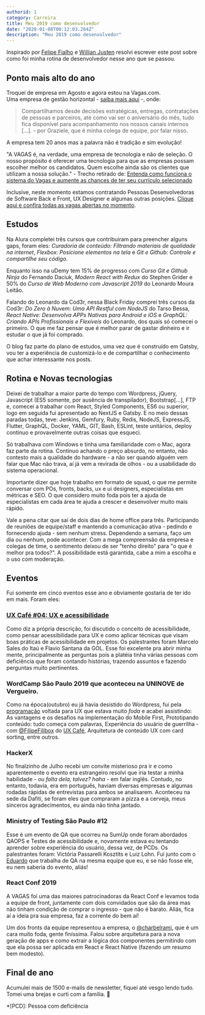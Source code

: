 ```yaml
---
authorid: 1
category: Carreira
title: Meu 2019 como desenvolvedor
date: "2020-01-08T00:12:03.284Z"
description: "Meu 2019 como desenvolvedor"
---
```


Inspirado por [Felipe Fialho](https://www.felipefialho.com/blog/) e [Willian Justen](https://willianjusten.com.br/meu-ano-de-2019/) resolvi escrever este post sobre como foi minha rotina de desenvolvedor nesse ano que se passou.

## Ponto mais alto do ano

Troquei de empresa em Agosto e agora estou na Vagas.com.  
Uma empresa de gestão horizontal - [saiba mais aqui](https://trabalheconosco.vagas.com.br/vagas/gestao-horizontal) -, onde:

> Compartilhamos desde decisões estratégicas, entregas, contratações de pessoas e parceiros, até como vai ser o aniversário do mês, tudo fica disponível para acompanhamento nos nossos canais internos [...]. - por Graziele, que é minha colega de equipe, por falar nisso.

A empresa tem 20 anos mas a palavra não é tradição e sim evolução!

"A VAGAS é, na verdade, uma empresa de tecnologia e não de seleção. O nosso propósito é oferecer uma tecnologia para que as empresas possam escolher melhor os candidatos. Quem escolhe ainda são os clientes que utilizam a nossa solução." - Trecho retirado de: [Entenda como funciona o sistema do Vagas e aumente as chances de ter seu currículo selecionado](https://fernandadelima.com/entenda-como-funciona-o-sistema-do-vagas-e-aumente-as-chances-de-ter-seu-curr%C3%ADculo-selecionado-1073b56d1bad)

Inclusive, neste momento estamos contratando Pessoas Desenvolvedoras de Software Back e Front, UX Designer e algumas outras posições. [Clique aqui e confira todas as vagas abertas no momento](https://trabalheconosco.vagas.com.br/vagas/oportunidades).

## Estudos

Na Alura completei três cursos que contribuiram para preencher alguns gaps, foram eles: _Curadoria de conteúdo: Filtrando materiais de qualidade na internet_, _Flexbox: Posicione elementos na tela_ e _Git e Github: Controle e compartilhe seu código_.

Enquanto isso na uDemy tem 15% de progresso com _Curso Git e Github Ninja_ do Fernando Daciuk, _Modern React with Redux_ do Stephen Grider e 50% do _Curso de Web Moderno com Javascript 2019_ do Leonardo Moura Leitão.

Falando do Leonardo da Cod3r, nessa Black Friday comprei três cursos da Cod3r: _Do Zero à Nuvem: Uma API Restful com NodeJS_ do Tarso Bessa, _React Native: Desenvolva APPs Nativas para Android e iOS_ e _GraphQL: Criando APIs Profissionais e Flexíveis_ do Leonardo, dos quais só comecei o primeiro. O que me faz pensar que é melhor parar de gastar dinheiro e ir estudar o que já foi comprado.

O blog faz parte do plano de estudos, uma vez que é construído em Gatsby, vou ter a experiência de customizá-lo e de compartilhar o conhecimento que achar interessante nos posts.

## Rotina e Novas tecnologias

Deixei de trabalhar a maior parte do tempo com Wordpress, jQuery, Javascript (ES5 somente, por ausência de transpilador), Bootstrap[...], FTP e, comecei a trabalhar com React, Styled Components, ES6 ou superior, logo em seguida fui apresentado ao NextJS e Gatsby. E no meio dessas paradas todas, teve: Jenkins, Gemfury, Ruby, Redis, NodeJS, ExpressJS, Flutter, GraphQL, Docker, YAML, GIT, Bash, ESLint, teste unitários, deploy contínuo e provavelmente outras coisas que esqueci.

Só trabalhava com Windows e tinha uma familiaridade com o Mac, agora faz parte da rotina. Continuo achando o preço absurdo, no entanto, não contesto mais a qualidade do hardware - a não ser quando alguém vem falar que Mac não trava, aí já vem a revirada de olhos - ou a usabilidade do sistema operacional.

Importante dizer que hoje trabalho em formato de squad, o que me permite conversar com POs, fronts, backs, ux e ui designers, especialistas em métricas e SEO. O que considero muito foda pois ter a ajuda de especialistas em cada área te ajuda a crescer e desenvolver muito mais rápido.

Vale a pena citar que saí de dois dias de home office para três. Participando de reuniões de equipe/staff e mantendo a comunicação ativa - pedindo e fornecendo ajuda - sem nenhum stress. Dependendo a semana, faço um dia ou nenhum, pode acontecer. Com a mega compreensão da empresa e colegas de time, o sentimento deixou de ser "tenho direito" para "o que é melhor pra todos?". A possibilidade está garantida, cabe a mim a escolha e o uso com moderação.

## Eventos

Fui somente em cinco eventos esse ano e obviamente gostaria de ter ido em mais. Foram eles:

### [UX Café #04: UX e acessibilidade](https://www.sympla.com.br/ux-cafe-04-ux-e-acessibilidade__520643)

Como diz a própria descrição, foi discutido o conceito de acessibilidade, como pensar acessibilidade para UX e como aplicar técnicas que visam boas práticas de acessibilidade em projetos. Os palestrantes foram Marcelo Sales do Itaú e Flavio Santana da GOL. Esse foi excelente pra abrir minha mente, principalmente as perguntas pois a platéia tinha várias pessoas com deficiência que foram contando histórias, trazendo assuntos e fazendo perguntas muito pertinentes.

### WordCamp São Paulo 2019 que aconteceu na UNINOVE de Vergueiro.

Como na época(outubro) eu já havia desistido do Wordpress, fui pela [programação](https://2019.saopaulo.wordcamp.org/programacao/) voltada para UX que estava muito _foda_ e acabei assistindo: As vantagens e os desafios na implementação do Mobile First, Prototipando conteúdo: tudo começa com palavras, Experiência do usuário de guerrilha - com [@FilipeFilibox](https://twitter.com/FilipeFilibox) do [UX Café](https://www.meetup.com/pt-BR/uxcafeBR/), Arquitetura de conteúdo UX com card sorting, entre outros.

### HackerX

No finalzinho de Julho recebi um convite misterioso pra ir e como aparentemente o evento era estrangeiro resolvi que iria testar a minha habilidade - _ou falta dela, talvez? haha_ - em falar inglês. Contudo, no entanto, todavia, era em português, haviam diversas empresas e algumas rodadas rápidas de entrevistas para ambos se analisarem.
Aconteceu na sede da Dafiti, se foram eles que compraram a pizza e a cerveja, meus sinceros agradecimentos, eu ainda não tinha jantado.

### Ministry of Testing São Paulo #12

Esse é um evento de QA que ocorreu na SumUp onde foram abordados QAOPS e Testes de acessibilidade e, novamente estava eu tentando aprender sobre experiência do usuário, dessa vez, de PCDs. Os palestrantes foram: Victória Passarelli Kosztits e Luiz Lohn. Fui junto com o [Eduardo](https://www.linkedin.com/in/eduardo-alencar-ctfl-15b8aa98/) que trabalha de QA na mesma equipe que eu, e se não fosse ele, eu nem saberia do evento, aliás!

### React Conf 2019

A VAGAS foi uma das maiores patrocinadoras da React Conf e levamos toda a equipe de front, juntamente com dois convidados que são da área mas não tinham condição de comprar o ingresso - que não é barato. Aliás, fica aí a ideia pra sua empresa, faz a corrente do bem aí!

Um dos fronts da equipe representou a empresa, o [@charbelrami](https://twitter.com/charbelrami), que é um cara muito foda, gente finíssima. Falou sobre arquitetura para a nova geração de apps e como extrair a lógica dos componentes permitindo com que ela possa ser aplicada em React e React Native (fazendo um resumo bem modesto).

## Final de ano

Acumulei mais de 1500 e-mails de newsletter, fiquei até vesgo lendo tudo.
Tomei uma brejas e curti com a família. :beers:

\*[PCD]: Pessoa com deficiência
